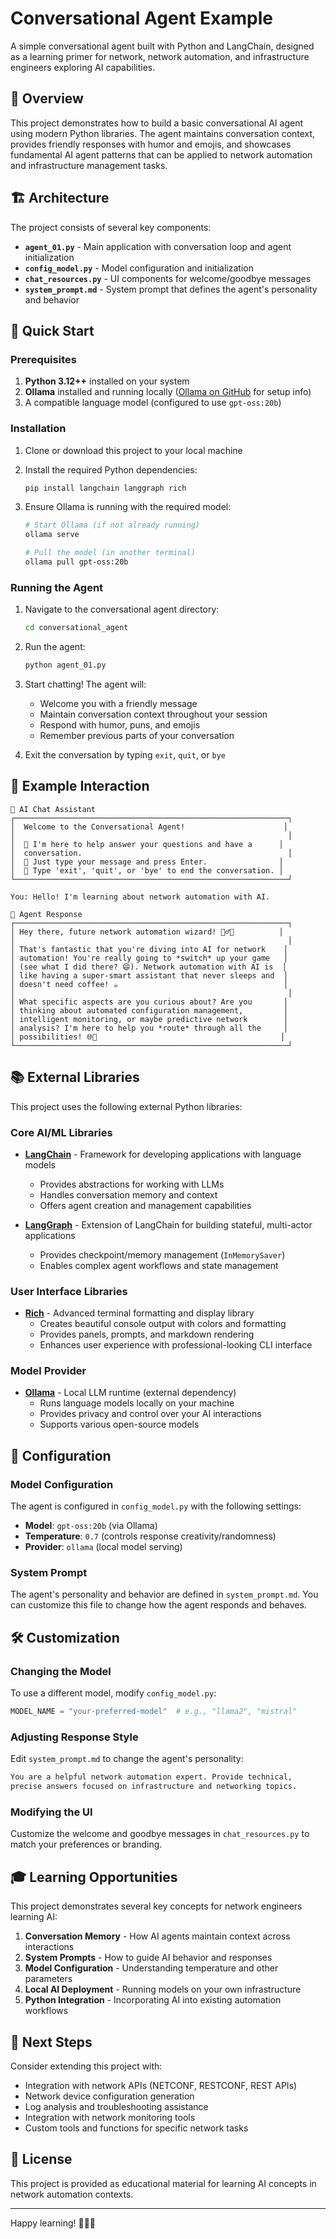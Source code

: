 # Conversational Agent Example

A simple conversational agent built with Python and LangChain, designed as a learning primer for network, network automation, and infrastructure engineers exploring AI capabilities.

## 🎯 Overview

This project demonstrates how to build a basic conversational AI agent using modern Python libraries. The agent maintains conversation context, provides friendly responses with humor and emojis, and showcases fundamental AI agent patterns that can be applied to network automation and infrastructure management tasks.

## 🏗️ Architecture

The project consists of several key components:

- **`agent_01.py`** - Main application with conversation loop and agent initialization
- **`config_model.py`** - Model configuration and initialization 
- **`chat_resources.py`** - UI components for welcome/goodbye messages
- **`system_prompt.md`** - System prompt that defines the agent's personality and behavior

## 🚀 Quick Start

### Prerequisites

1. **Python 3.12++** installed on your system
2. **Ollama** installed and running locally ([Ollama on GitHub](https://github.com/ollama/ollama) for setup info)
3. A compatible language model (configured to use `gpt-oss:20b`)

### Installation

1. Clone or download this project to your local machine

2. Install the required Python dependencies:
   ```bash
   pip install langchain langgraph rich
   ```

3. Ensure Ollama is running with the required model:
   ```bash
   # Start Ollama (if not already running)
   ollama serve
   
   # Pull the model (in another terminal)
   ollama pull gpt-oss:20b
   ```

### Running the Agent

1. Navigate to the conversational agent directory:
   ```bash
   cd conversational_agent
   ```

2. Run the agent:
   ```bash
   python agent_01.py
   ```

3. Start chatting! The agent will:
   - Welcome you with a friendly message
   - Maintain conversation context throughout your session
   - Respond with humor, puns, and emojis
   - Remember previous parts of your conversation

4. Exit the conversation by typing `exit`, `quit`, or `bye`

## 💬 Example Interaction

```
🎉 AI Chat Assistant
┌─────────────────────────────────────────────────────────────┐
│  Welcome to the Conversational Agent!                      │
│                                                             │
│  🤖 I'm here to help answer your questions and have a      │
│  conversation.                                              │
│  💬 Just type your message and press Enter.                │
│  🚪 Type 'exit', 'quit', or 'bye' to end the conversation. │
└─────────────────────────────────────────────────────────────┘

You: Hello! I'm learning about network automation with AI.

🤖 Agent Response
┌─────────────────────────────────────────────────────────────┐
│ Hey there, future network automation wizard! 🧙‍♂️✨          │
│                                                             │
│ That's fantastic that you're diving into AI for network    │
│ automation! You're really going to *switch* up your game   │
│ (see what I did there? 😄). Network automation with AI is  │
│ like having a super-smart assistant that never sleeps and  │
│ doesn't need coffee! ☕                                     │
│                                                             │
│ What specific aspects are you curious about? Are you       │
│ thinking about automated configuration management,         │
│ intelligent monitoring, or maybe predictive network        │
│ analysis? I'm here to help you *route* through all the     │
│ possibilities! 🌐🚀                                         │
└─────────────────────────────────────────────────────────────┘
```

## 📚 External Libraries

This project uses the following external Python libraries:

### Core AI/ML Libraries
- **[LangChain](https://python.langchain.com/)** - Framework for developing applications with language models
  - Provides abstractions for working with LLMs
  - Handles conversation memory and context
  - Offers agent creation and management capabilities

- **[LangGraph](https://langchain-ai.github.io/langgraph/)** - Extension of LangChain for building stateful, multi-actor applications
  - Provides checkpoint/memory management (`InMemorySaver`)
  - Enables complex agent workflows and state management

### User Interface Libraries  
- **[Rich](https://rich.readthedocs.io/)** - Advanced terminal formatting and display library
  - Creates beautiful console output with colors and formatting
  - Provides panels, prompts, and markdown rendering
  - Enhances user experience with professional-looking CLI interface

### Model Provider
- **[Ollama](https://ollama.ai/)** - Local LLM runtime (external dependency)
  - Runs language models locally on your machine
  - Provides privacy and control over your AI interactions
  - Supports various open-source models

## 🔧 Configuration

### Model Configuration

The agent is configured in `config_model.py` with the following settings:

- **Model**: `gpt-oss:20b` (via Ollama)
- **Temperature**: `0.7` (controls response creativity/randomness)
- **Provider**: `ollama` (local model serving)

### System Prompt

The agent's personality and behavior are defined in `system_prompt.md`. You can customize this file to change how the agent responds and behaves.

## 🛠️ Customization

### Changing the Model

To use a different model, modify `config_model.py`:

```python
MODEL_NAME = "your-preferred-model"  # e.g., "llama2", "mistral"
```

### Adjusting Response Style

Edit `system_prompt.md` to change the agent's personality:

```markdown
You are a helpful network automation expert. Provide technical, 
precise answers focused on infrastructure and networking topics.
```

### Modifying the UI

Customize the welcome and goodbye messages in `chat_resources.py` to match your preferences or branding.

## 🎓 Learning Opportunities

This project demonstrates several key concepts for network engineers learning AI:

1. **Conversation Memory** - How AI agents maintain context across interactions
2. **System Prompts** - How to guide AI behavior and responses
3. **Model Configuration** - Understanding temperature and other parameters
4. **Local AI Deployment** - Running models on your own infrastructure
5. **Python Integration** - Incorporating AI into existing automation workflows

## 🚧 Next Steps

Consider extending this project with:

- Integration with network APIs (NETCONF, RESTCONF, REST APIs)
- Network device configuration generation
- Log analysis and troubleshooting assistance  
- Integration with network monitoring tools
- Custom tools and functions for specific network tasks

## 📝 License

This project is provided as educational material for learning AI concepts in network automation contexts.

---

Happy learning! 🤖🌐✨